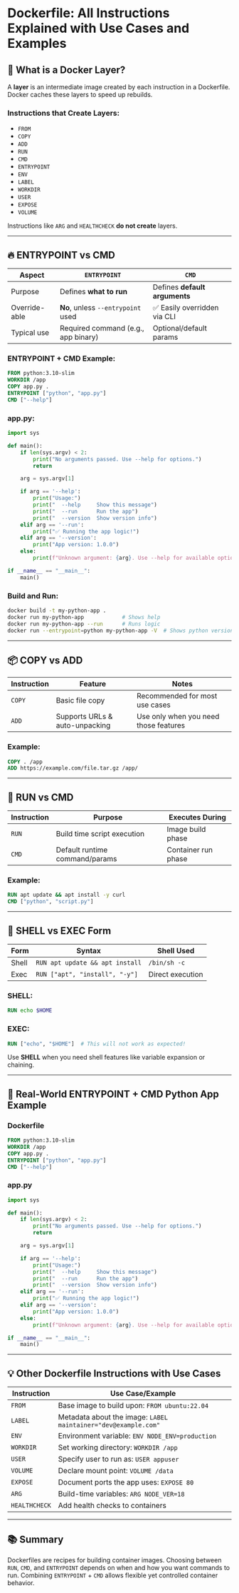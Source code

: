 # Dockerfile: All Instructions Explained with Use Cases and Examples

## 🧱 What is a Docker Layer?

A **layer** is an intermediate image created by each instruction in a Dockerfile. Docker caches these layers to speed up rebuilds.

### Instructions that Create Layers:
- `FROM`
- `COPY`
- `ADD`
- `RUN`
- `CMD`
- `ENTRYPOINT`
- `ENV`
- `LABEL`
- `WORKDIR`
- `USER`
- `EXPOSE`
- `VOLUME`

Instructions like `ARG` and `HEALTHCHECK` **do not create** layers.

---

## 🔥 ENTRYPOINT vs CMD

| Aspect        | `ENTRYPOINT`                          | `CMD`                          |
|---------------|----------------------------------------|--------------------------------|
| Purpose       | Defines **what to run**                | Defines **default arguments** |
| Override-able | **No**, unless `--entrypoint` used     | ✅ Easily overridden via CLI   |
| Typical use   | Required command (e.g., app binary)    | Optional/default params        |

### ENTRYPOINT + CMD Example:
```dockerfile
FROM python:3.10-slim
WORKDIR /app
COPY app.py .
ENTRYPOINT ["python", "app.py"]
CMD ["--help"]
```

### app.py:
```python
import sys

def main():
    if len(sys.argv) < 2:
        print("No arguments passed. Use --help for options.")
        return

    arg = sys.argv[1]

    if arg == '--help':
        print("Usage:")
        print("  --help     Show this message")
        print("  --run      Run the app")
        print("  --version  Show version info")
    elif arg == '--run':
        print("✅ Running the app logic!")
    elif arg == '--version':
        print("App version: 1.0.0")
    else:
        print(f"Unknown argument: {arg}. Use --help for available options.")

if __name__ == "__main__":
    main()
```

### Build and Run:
```bash
docker build -t my-python-app .
docker run my-python-app            # Shows help
docker run my-python-app --run      # Runs logic
docker run --entrypoint=python my-python-app -V  # Shows python version
```

---

## 📦 COPY vs ADD

| Instruction | Feature                        | Notes                                   |
|-------------|----------------------------------|-----------------------------------------|
| `COPY`      | Basic file copy                 | Recommended for most use cases          |
| `ADD`       | Supports URLs & auto-unpacking | Use only when you need those features   |

### Example:
```dockerfile
COPY . /app
ADD https://example.com/file.tar.gz /app/
```

---

## 🏃 RUN vs CMD

| Instruction | Purpose                          | Executes During       |
|-------------|----------------------------------|------------------------|
| `RUN`       | Build time script execution      | Image build phase      |
| `CMD`       | Default runtime command/params   | Container run phase    |

### Example:
```dockerfile
RUN apt update && apt install -y curl
CMD ["python", "script.py"]
```

---

## 🐚 SHELL vs EXEC Form

| Form       | Syntax                              | Shell Used       |
|------------|--------------------------------------|------------------|
| Shell      | `RUN apt update && apt install`     | `/bin/sh -c`     |
| Exec       | `RUN ["apt", "install", "-y"]`       | Direct execution |

### SHELL:
```dockerfile
RUN echo $HOME
```

### EXEC:
```dockerfile
RUN ["echo", "$HOME"]  # This will not work as expected!
```

Use **SHELL** when you need shell features like variable expansion or chaining.

---

## 🧪 Real-World ENTRYPOINT + CMD Python App Example

### Dockerfile
```dockerfile
FROM python:3.10-slim
WORKDIR /app
COPY app.py .
ENTRYPOINT ["python", "app.py"]
CMD ["--help"]
```

### app.py
```python
import sys

def main():
    if len(sys.argv) < 2:
        print("No arguments passed. Use --help for options.")
        return

    arg = sys.argv[1]

    if arg == '--help':
        print("Usage:")
        print("  --help     Show this message")
        print("  --run      Run the app")
        print("  --version  Show version info")
    elif arg == '--run':
        print("✅ Running the app logic!")
    elif arg == '--version':
        print("App version: 1.0.0")
    else:
        print(f"Unknown argument: {arg}. Use --help for available options.")

if __name__ == "__main__":
    main()
```

---

## 💡 Other Dockerfile Instructions with Use Cases

| Instruction  | Use Case/Example |
|--------------|------------------|
| `FROM`       | Base image to build upon: `FROM ubuntu:22.04` |
| `LABEL`      | Metadata about the image: `LABEL maintainer="dev@example.com"` |
| `ENV`        | Environment variable: `ENV NODE_ENV=production` |
| `WORKDIR`    | Set working directory: `WORKDIR /app` |
| `USER`       | Specify user to run as: `USER appuser` |
| `VOLUME`     | Declare mount point: `VOLUME /data` |
| `EXPOSE`     | Document ports the app uses: `EXPOSE 80` |
| `ARG`        | Build-time variables: `ARG NODE_VER=18` |
| `HEALTHCHECK`| Add health checks to containers |

---

## 📚 Summary

Dockerfiles are recipes for building container images. Choosing between `RUN`, `CMD`, and `ENTRYPOINT` depends on when and how you want commands to run. Combining `ENTRYPOINT` + `CMD` allows flexible yet controlled container behavior.



